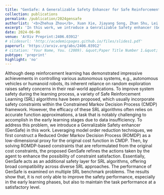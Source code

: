 ```yaml
---
title: "GenSafe: A Generalizable Safety Enhancer for Safe Reinforcement Learning Algorithms Based on Reduced Order Markov Decision Process Model"
collection: publications
permalink: /publication/2024gensafe
authorlist: '<b>Zhehua Zhou</b>, Xuan Xie, Jiayang Song, Zhan Shu, Lei Ma'
excerpt: 'In this work, we introduce a Genralizable Safety enhancer (GenSafe) to improve the safety performance of safe reinforcement learning algorithms.'
date: 2024-06-06
venue: 'ArXiv Preprint:2406.03912'
# slidesurl: 'http://academicpages.github.io/files/slides1.pdf'
paperurl: 'https://arxiv.org/abs/2406.03912'
# citation: 'Your Name, You. (2009). &quot;Paper Title Number 1.&quot; <i>Journal 1</i>. 1(1).'
pubtype: 'preprint'
highlight: 'no'
---
```


Although deep reinforcement learning has demonstrated impressive achievements in controlling various autonomous systems, e.g., autonomous vehicles or humanoid robots, its inherent reliance on random exploration raises safety concerns in their real-world applications. To improve system safety during the learning process, a variety of Safe Reinforcement Learning (SRL) algorithms have been proposed, which usually incorporate safety constraints within the Constrained Markov Decision Process (CMDP) framework. However, the efficacy of these SRL algorithms often relies on accurate function approximations, a task that is notably challenging to accomplish in the early learning stages due to data insufficiency. To address this problem, we introduce a Genralizable Safety enhancer (GenSafe) in this work. Leveraging model order reduction techniques, we first construct a Reduced Order Markov Decision Process (ROMDP) as a low-dimensional proxy for the original cost function in CMDP. Then, by solving ROMDP-based constraints that are reformulated from the original cost constraints, the proposed GenSafe refines the actions taken by the agent to enhance the possibility of constraint satisfaction. Essentially, GenSafe acts as an additional safety layer for SRL algorithms, offering broad compatibility across diverse SRL approaches. The performance of GenSafe is examined on multiple SRL benchmark problems. The results show that, it is not only able to improve the safety performance, especially in the early learning phases, but also to maintain the task performance at a satisfactory level. 